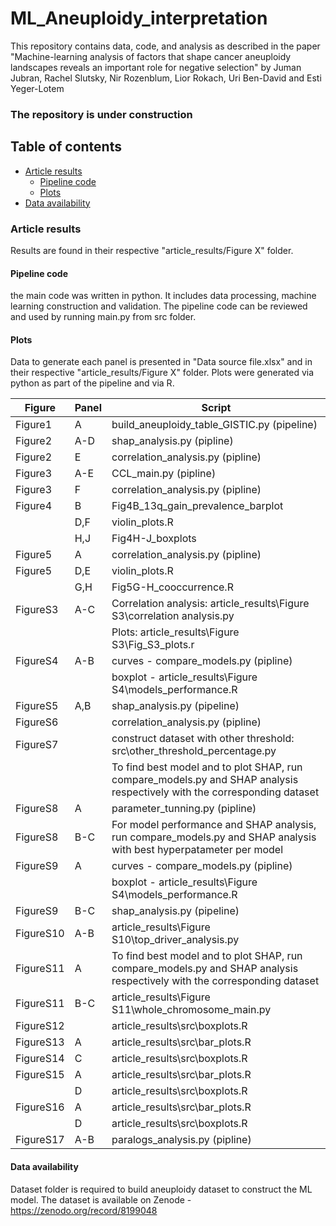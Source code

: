 # ML_Aneuploidy_interpretation
This repository contains data, code, and analysis as described in the paper "Machine-learning analysis of factors that shape cancer aneuploidy landscapes reveals an important role for negative selection" by Juman Jubran, Rachel Slutsky, Nir Rozenblum, Lior Rokach, Uri Ben-David and Esti Yeger-Lotem

### The repository is under construction

## Table of contents
* [Article results](#article-results) 
    * [Pipeline code](#pipeline-code)
    * [Plots](#plots)
* [Data availability](#Data-availability)

### Article results
Results are found in their respective "article_results/Figure X" folder.

#### Pipeline code
the main code was written in python. It includes data processing, machine learning construction and validation. 
The pipeline code can be reviewed and used by running main.py from src folder.

#### Plots
Data to generate each panel is presented in "Data source file.xlsx" and in their respective "article_results/Figure X" folder.
Plots were generated via python as part of the pipeline and via R.

| Figure    | Panel | Script                                                                                                                   |
|---------- |-------|------------------------------------------------------------------------------------------------------------------------- |
| Figure1   | A     | build_aneuploidy_table_GISTIC.py (pipeline)                                                                              |
| Figure2   | A-D   | shap_analysis.py (pipline)                                                                                               |
| Figure2   | E     | correlation_analysis.py (pipline)                                                                                        |
| Figure3   | A-E   | CCL_main.py (pipline)                                                                                                    |
| Figure3   | F     | correlation_analysis.py (pipline)                                                                                        |
| Figure4   | B     | Fig4B_13q_gain_prevalence_barplot                                                                                        |
|           | D,F   | violin_plots.R                                                                                                           |
|           | H,J   | Fig4H-J_boxplots                                                                                                         |
| Figure5   | A     | correlation_analysis.py (pipline)                                                                                        |
| Figure5   | D,E   | violin_plots.R                                                                                                           |
|           | G,H   | Fig5G-H_cooccurrence.R                                                                                                   |
| FigureS3  | A-C   | Correlation analysis: article_results\Figure S3\correlation analysis.py                                                  |
|           |       | Plots: article_results\Figure S3\Fig_S3_plots.r                                                                          |
| FigureS4  | A-B   | curves - compare_models.py (pipline)                                                                                     |
|           |       | boxplot - article_results\Figure S4\models_performance.R                                                                 |
| FigureS5  | A,B   | shap_analysis.py (pipeline)                                                                                              |
| FigureS6  |       | correlation_analysis.py (pipline)                                                                                        |   
| FigureS7  |       | construct dataset with other threshold: src\other_threshold_percentage.py                                                |  
|           |       | To find best model and to plot SHAP, run compare_models.py and SHAP analysis respectively with the corresponding dataset | 
| FigureS8  | A     | parameter_tunning.py (pipline)                                                                                           |
| FigureS8  | B-C   | For model performance and SHAP analysis, run compare_models.py and SHAP analysis with best hyperpatameter per model      |
| FigureS9  | A     | curves - compare_models.py (pipline)                                                                                     |
|           |       | boxplot - article_results\Figure S4\models_performance.R                                                                 |
| FigureS9  | B-C   | shap_analysis.py (pipeline)                                                                                              |
| FigureS10 | A-B   | article_results\Figure S10\top_driver_analysis.py                                                                        |
| FigureS11 | A     | To find best model and to plot SHAP, run compare_models.py and SHAP analysis respectively with the corresponding dataset | 
| FigureS11 | B-C   | article_results\Figure S11\whole_chromosome_main.py                                                                      |
| FigureS12 |       | article_results\src\boxplots.R                                                                                           |
| FigureS13 | A     | article_results\src\bar_plots.R                                                                                          |
| FigureS14 | C     | article_results\src\boxplots.R                                                                                           |
| FigureS15 | A     | article_results\src\bar_plots.R                                                                                          |
|           | D     | article_results\src\boxplots.R                                                                                           |
| FigureS16 | A     | article_results\src\bar_plots.R                                                                                          |
|           | D     | article_results\src\boxplots.R                                                                                           |
| FigureS17 | A-B   | paralogs_analysis.py (pipline)                                                                                           |

#### Data availability
Dataset folder is required to build aneuploidy dataset to construct the ML model.
The dataset is available on Zenode - https://zenodo.org/record/8199048
